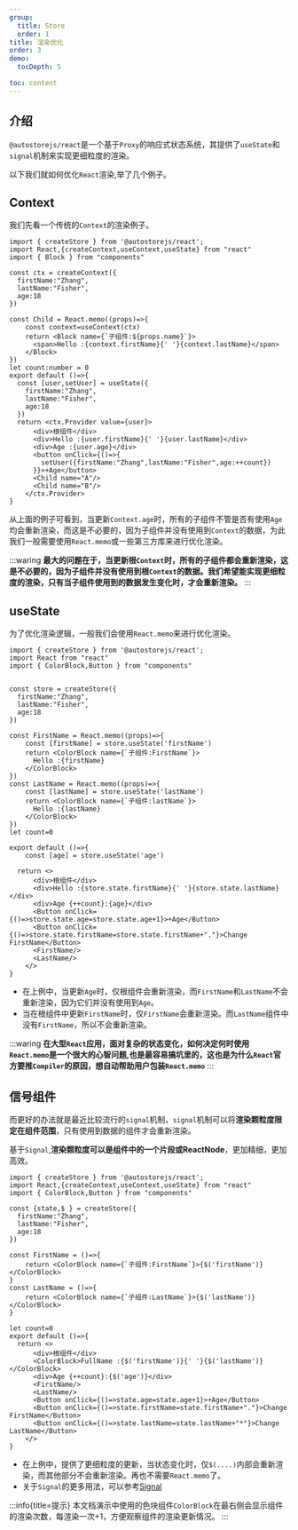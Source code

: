 ```yaml
---
group:
  title: Store
  order: 1 
title: 渲染优化
order: 3 
demo:
  tocDepth: 5

toc: content  
---
```


## 介绍


`@autostorejs/react`是一个基于`Proxy`的响应式状态系统，其提供了`useState`和`signal`机制来实现更细粒度的渲染。

以下我们就如何优化`React`渲染,举了几个例子。

##  **Context**

我们先看一个传统的`Context`的渲染例子。

```tsx
import { createStore } from '@autostorejs/react';
import React,{createContext,useContext,useState} from "react"
import { Block } from "components"

const ctx = createContext({
  firstName:"Zhang",
  lastName:"Fisher",
  age:18
})

const Child = React.memo((props)=>{
    const context=useContext(ctx)
    return <Block name={`子组件:${props.name}`}>
      <span>Hello :{context.firstName}{' '}{context.lastName}</span> 
    </Block>
})
let count:number = 0
export default ()=>{
  const [user,setUser] = useState({
    firstName:"Zhang",
    lastName:"Fisher",
    age:18
  })
  return <ctx.Provider value={user}>
      <div>根组件</div>
      <div>Hello :{user.firstName}{' '}{user.lastName}</div>
      <div>Age :{user.age}</div>
      <button onClick={()=>{
        setUser({firstName:"Zhang",lastName:"Fisher",age:++count})
      }}>+Age</button>
      <Child name="A"/>
      <Child name="B"/>
    </ctx.Provider>
}

```

从上面的例子可看到，当更新`Context.age`时，所有的子组件不管是否有使用`Age`均会重新渲染，而这是不必要的，因为子组件并没有使用到`Context`的数据，为此我们一般需要使用`React.memo`或一些第三方库来进行优化渲染。

:::waring
**最大的问题在于，当更新根`Context`时，所有的子组件都会重新渲染，这是不必要的，因为子组件并没有使用到根`Context`的数据。我们希望能实现更细粒度的渲染，只有当子组件使用到的数据发生变化时，才会重新渲染。**
::: 

## useState

为了优化渲染逻辑，一般我们会使用`React.memo`来进行优化渲染。

```tsx
import { createStore } from '@autostorejs/react';
import React from "react"
import { ColorBlock,Button } from "components"


const store = createStore({
  firstName:"Zhang",
  lastName:"Fisher",
  age:18
})

const FirstName = React.memo((props)=>{
    const [firstName] = store.useState('firstName') 
    return <ColorBlock name={`子组件:FirstName`}>
      Hello :{firstName} 
    </ColorBlock>
})
const LastName = React.memo((props)=>{
    const [lastName] = store.useState('lastName') 
    return <ColorBlock name={`子组件:lastName`}>
      Hello :{lastName}
    </ColorBlock>
})
let count=0

export default ()=>{ 
    const [age] = store.useState('age') 

  return <>
      <div>根组件</div>
      <div>Hello :{store.state.firstName}{' '}{store.state.lastName}</div>
      <div>Age {++count}:{age}</div>
      <Button onClick={()=>store.state.age=store.state.age+1}>+Age</Button>
      <Button onClick={()=>store.state.firstName=store.state.firstName+"."}>Change FirstName</Button>
      <FirstName/>
      <LastName/>
    </>
}

```

- 在上例中，当更新`Age`时，仅根组件会重新渲染，而`FirstName`和`LastName`不会重新渲染，因为它们并没有使用到`Age`。
- 当在根组件中更新`FirstName`时，仅`FirstName`会重新渲染。而`LastName`组件中没有`FirstName`，所以不会重新渲染。

:::waring
**在大型`React`应用，面对复杂的状态变化，如何决定何时使用`React.memo`是一个很大的心智问题,也是最容易搞坑里的，这也是为什么`React`官方要推`Compiler`的原因，想自动帮助用户包装`React.memo`**
::: 

## 信号组件

而更好的办法就是最近比较流行的`signal`机制，`signal`机制可以将**渲染颗粒度限定在组件范围**，只有使用到数据的组件才会重新渲染。

基于`Signal`,**渲染颗粒度可以是组件中的一个片段或ReactNode**，更加精细，更加高效。

```tsx
import { createStore } from '@autostorejs/react';
import React,{createContext,useContext,useState} from "react"
import { ColorBlock,Button } from "components"
 
const {state,$ } = createStore({
  firstName:"Zhang",
  lastName:"Fisher",
  age:18
})

const FirstName = ()=>{
    return <ColorBlock name={`子组件:FirstName`}>{$('firstName')}</ColorBlock>
}
const LastName = ()=>{
    return <ColorBlock name={`子组件:LastName`}>{$('lastName')}</ColorBlock>
}

let count=0
export default ()=>{ 
  return <>
      <div>根组件</div>
      <ColorBlock>FullName :{$('firstName')}{' '}{$('lastName')}</ColorBlock>
      <div>Age {++count}:{$('age')}</div>
      <FirstName/>
      <LastName/>      
      <Button onClick={()=>state.age=state.age+1}>+Age</Button>
      <Button onClick={()=>state.firstName=state.firstName+"."}>Change FirstName</Button>
      <Button onClick={()=>state.lastName=state.lastName+"*"}>Change LastName</Button>
    </>
}

```
- 在上例中，提供了更细粒度的更新，当状态变化时，仅`$(....)`内部会重新渲染，而其他部分不会重新渲染。再也不需要`React.memo`了。
- 关于`Signal`的更多用法，可以参考[Signal](/guide/signal)



:::info{title=提示}
本文档演示中使用的色块组件`ColorBlock`在最右侧会显示组件的渲染次数，每渲染一次+1，方便观察组件的渲染更新情况。
:::
